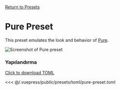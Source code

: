 [Return to Presets](./README.md#pure)

# Pure Preset

This preset emulates the look and behavior of [Pure](https://github.com/sindresorhus/pure).

![Screenshot of Pure preset](/presets/img/pure-preset.png)

### Yapılandırma

[Click to download TOML](/presets/toml/pure-preset.toml)

<<< @/.vuepress/public/presets/toml/pure-preset.toml
